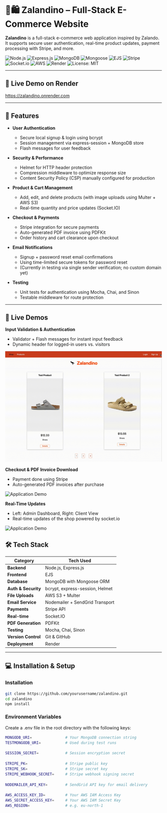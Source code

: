 # 🦕🛍️ Zalandino – Full-Stack E-Commerce Website

**Zalandino** is a full-stack e-commerce web application inspired by Zalando. It supports secure user authentication, real-time product updates, payment processing with Stripe, and more.

![Node.js](https://img.shields.io/badge/Node.js-339933?style=for-the-badge&logo=node.js&logoColor=white)
![Express.js](https://img.shields.io/badge/Express.js-000000?style=for-the-badge&logo=express&logoColor=white)
![MongoDB](https://img.shields.io/badge/MongoDB-4EA94B?style=for-the-badge&logo=mongodb&logoColor=white)
![Mongoose](https://img.shields.io/badge/Mongoose-880000?style=for-the-badge&logo=mongoose&logoColor=white)
![EJS](https://img.shields.io/badge/EJS-C1440E?style=for-the-badge&logo=ejs&logoColor=white)
![Stripe](https://img.shields.io/badge/Stripe-635BFF?style=for-the-badge&logo=stripe&logoColor=white)
![Socket.io](https://img.shields.io/badge/Socket.io-010101?style=for-the-badge&logo=socket.io&logoColor=white)
![AWS](https://img.shields.io/badge/AWS-FF9900?style=for-the-badge&logo=amazonaws&logoColor=white)
![Render](https://img.shields.io/badge/Render-000000.svg?style=for-the-badge&logo=render&logoColor=white)
![License: MIT](https://img.shields.io/badge/License-MIT-yellow?style=for-the-badge)

---

## 🚀 Live Demo on Render

https://zalandino.onrender.com

---

## 📌 Features

- **User Authentication**

  - Secure local signup & login using bcrypt
  - Session management via express-session + MongoDB store
  - Flash messages for user feedback

- **Security & Performance**

  - Helmet for HTTP header protection
  - Compression middleware to optimize response size
  - Content Security Policy (CSP) manually configured for production

- **Product & Cart Management**

  - Add, edit, and delete products (with image uploads using Multer + AWS S3)
  - Real-time quantity and price updates (Socket.IO)

- **Checkout & Payments**

  - Stripe integration for secure payments
  - Auto-generated PDF invoice using PDFKit
  - Order history and cart clearance upon checkout

- **Email Notifications**

  - Signup + password reset email confirmations
  - Using time-limited secure tokens for password reset
  - (Currently in testing via single sender verification; no custom domain yet)

- **Testing**
  - Unit tests for authentication using Mocha, Chai, and Sinon
  - Testable middleware for route protection

---

## 🎥 Live Demos

**Input Validation & Authentication**

- Validator + Flash messages for instant input feedback
- Dynamic header for logged-in users vs. visitors

![Application Demo](./assets/login+auth.gif)

**Checkout & PDF Invoice Download**

- Payment done using Stripe
- Auto-generated PDF invoices after purchase

![Application Demo](./assets/stripe+order.gif)

**Real-Time Updates**

- Left: Admin Dashboard, Right: Client View
- Real-time updates of the shop powered by socket.io

![Application Demo](./assets/socket.io.gif)

## 🛠️ Tech Stack

| Category            | Tech Used                       |
| ------------------- | ------------------------------- |
| **Backend**         | Node.js, Express.js             |
| **Frontend**        | EJS                             |
| **Database**        | MongoDB with Mongoose ORM       |
| **Auth & Security** | bcrypt, express-session, Helmet |
| **File Uploads**    | AWS S3 + Multer                 |
| **Email Service**   | Nodemailer + SendGrid Transport |
| **Payments**        | Stripe API                      |
| **Real-time**       | Socket.IO                       |
| **PDF Generation**  | PDFKit                          |
| **Testing**         | Mocha, Chai, Sinon              |
| **Version Control** | Git & GitHub                    |
| **Deployment**      | Render                          |

---

## 💻 Installation & Setup

### Installation

```bash
git clone https://github.com/yourusername/zalandino.git
cd zalandino
npm install
```

### Environment Variables

Create a .env file in the root directory with the following keys:

```bash
MONGODB_URI=               # Your MongoDB connection string
TESTMONGODB_URI=           # Used during test runs

SESSION_SECRET=            # Session encryption secret

STRIPE_PK=                 # Stripe public key
STRIPE_SK=                 # Stripe secret key
STRIPE_WEBHOOK_SECRET=     # Stripe webhook signing secret

NODEMAILER_API_KEY=        # SendGrid API key for email delivery

AWS_ACCESS_KEY_ID=         # Your AWS IAM Access Key
AWS_SECRET_ACCESS_KEY=     # Your AWS IAM Secret Key
AWS_REGION=                # e.g. eu-north-1
```
